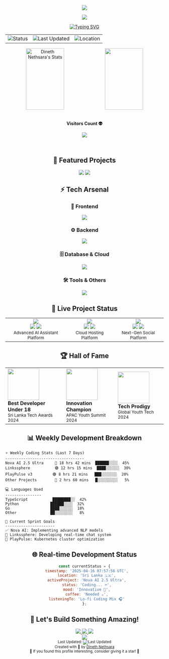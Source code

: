 <!-- Animated 3D Header with Glassmorphism -->
<div align="center">
  <img src="https://capsule-render.vercel.app/api?type=waving&color=gradient&customColorList=24,30&height=300&section=header&text=Dineth%20Nethsara&fontSize=90&fontAlignY=35&desc=Vision%20Beyond%20Code&descSize=20&descAlignY=60&animation=scaleIn">

  <!-- 3D Animated Badge -->
  <a href="#"><img src="https://img.shields.io/badge/🌟%20BEST%20UNDER%2018%20DEVELOPER%20🌟-2025-FF6B6B?style=plastic&labelColor=black&color=FF6B6B&fontSize=25"></a>

  <!-- Advanced Typing Effect -->
  <a href="https://git.io/typing-svg">
    <img src="https://readme-typing-svg.herokuapp.com?font=JetBrains+Mono&weight=600&size=30&duration=3000&pause=1000&color=00E7FF&center=true&vCenter=true&random=false&width=850&height=100&lines=🚀+Full+Stack+Developer+%7C+AI+Engineer+%7C+Cloud+Architect;🌟+Best+Developer+Under+18+in+Sri+Lanka;💫+Creating+Digital+Magic+with+Code;🔮+Transforming+Ideas+into+Reality" alt="Typing SVG"/>
  </a>
</div>

<!-- Real-time Status Dashboard -->
<div align="center">
  <table>
    <tr>
      <td>
        <img src="https://img.shields.io/badge/Status-Online-success?style=for-the-badge&logo=statuspage&logoColor=white&labelColor=black" alt="Status">
      </td>
      <td>
        <img src="https://img.shields.io/badge/Last%20Updated-2025--04--16%2007%3A57%3A58%20UTC-blue?style=for-the-badge&logo=clockify&logoColor=white&labelColor=black" alt="Last Updated">
      </td>
      <td>
        <img src="https://img.shields.io/badge/Location-Sri%20Lanka-red?style=for-the-badge&logo=google-maps&logoColor=white&labelColor=black" alt="Location">
      </td>
    </tr>
  </table>
</div>

<!-- Animated Stats Cards -->
<div align="center">
  <img width="49%" height="195px" src="https://github-readme-stats.vercel.app/api?username=hexlorddev&show_icons=true&count_private=true&hide_border=true&title_color=00b3ff&icon_color=00b4ff&text_color=c9d1d9&bg_color=0d1117" alt="Dineth Nethsara's Stats" /> 
  <img width="49%" height="195px" src="https://github-readme-stats.vercel.app/api/top-langs/?username=hexlorddev&layout=compact&hide_border=true&title_color=00b3ff&text_color=00b4ff&bg_color=0d1117" />
</div>

<!-- 3D Contribution Calendar -->
<div align="center">
  <br><p align="centre"><b>Visitors Count 👽 </b></p>  
  <p align="center"><img align="center" src="https://profile-counter.glitch.me/{dinethnethsara}/count.svg" /></p> 
  <br>
</div>

<!-- Animated Project Showcase -->
<h2 align="center">🌟 Featured Projects</h2>

<div align="center">
  <!-- Nova AI 2.5 Ultra -->
  <a href="#" style="text-decoration: none;">
    <img src="https://github-readme-stats.vercel.app/api/pin/?username=hexlorddev&repo=nova-ai&theme=radical&bg_color=0D1117&hide_border=true">
  </a>
  
  <!-- PlayPulse Hosting -->
  <a href="#" style="text-decoration: none;">
    <img src="https://github-readme-stats.vercel.app/api/pin/?username=hexlorddev&repo=playpulse&theme=radical&bg_color=0D1117&hide_border=true">
  </a>
</div>

<!-- Tech Stack with 3D Icons -->
<h2 align="center">⚡ Tech Arsenal</h2>

<div align="center">
  <!-- Frontend -->
  <h3>🎨 Frontend</h3>
  <img src="https://skillicons.dev/icons?i=react,vue,angular,nextjs,nuxtjs,typescript,javascript,html,css,sass,tailwind,bootstrap&theme=dark" />
  
  <!-- Backend -->
  <h3>⚙️ Backend</h3>
  <img src="https://skillicons.dev/icons?i=nodejs,python,java,go,rust,php,django,flask,express,fastapi,spring,laravel&theme=dark" />
  
  <!-- Database & Cloud -->
  <h3>🗄️ Database & Cloud</h3>
  <img src="https://skillicons.dev/icons?i=mongodb,mysql,postgres,redis,aws,gcp,azure,kubernetes,docker,terraform,nginx,cloudflare&theme=dark" />
  
  <!-- Tools & Others -->
  <h3>🛠️ Tools & Others</h3>
  <img src="https://skillicons.dev/icons?i=git,github,gitlab,bash,vim,vscode,postman,figma,ai,ps,blender,unity&theme=dark" />
</div>

<!-- Live Project Status -->
<h2 align="center">🚀 Live Project Status</h2>

<div align="center">
  <table>
    <tr>
      <td align="center">
        <img src="https://img.shields.io/badge/Nova%20AI-v2.5%20Ultra-FF6B6B?style=for-the-badge&logo=openai&logoColor=white">
        <br>
        <img src="https://img.shields.io/badge/Status-Live-success?style=flat-square">
        <img src="https://img.shields.io/badge/Users-10k+-blue?style=flat-square">
        <br>
        <sup>Advanced AI Assistant Platform</sup>
      </td>
      <td align="center">
        <img src="https://img.shields.io/badge/PlayPulse-v3.0%20Beta-4A90E2?style=for-the-badge&logo=cloudflare&logoColor=white">
        <br>
        <img src="https://img.shields.io/badge/Status-Beta-yellow?style=flat-square">
        <img src="https://img.shields.io/badge/Clients-1000+-blue?style=flat-square">
        <br>
        <sup>Cloud Hosting Platform</sup>
      </td>
      <td align="center">
        <img src="https://img.shields.io/badge/Linkssphere-v2.0-9B51E0?style=for-the-badge&logo=facebook&logoColor=white">
        <br>
        <img src="https://img.shields.io/badge/Status-Development-orange?style=flat-square">
        <img src="https://img.shields.io/badge/Progress-80%25-green?style=flat-square">
        <br>
        <sup>Next-Gen Social Platform</sup>
      </td>
    </tr>
  </table>
</div>

<!-- Animated Achievements -->
<h2 align="center">🏆 Hall of Fame</h2>

<div align="center">
  <table>
    <tr>
      <td>
        <img width="100" src="https://img.shields.io/badge/🥇-gold?style=for-the-badge">
        <br>
        <b>Best Developer Under 18</b>
        <br>
        <sub>Sri Lanka Tech Awards 2024</sub>
      </td>
      <td>
        <img width="100" src="https://img.shields.io/badge/🏆-purple?style=for-the-badge">
        <br>
        <b>Innovation Champion</b>
        <br>
        <sub>APAC Youth Summit 2024</sub>
      </td>
      <td>
        <img width="100" src="https://img.shields.io/badge/⭐-blue?style=for-the-badge">
        <br>
        <b>Tech Prodigy</b>
        <br>
        <sub>Global Youth Tech 2024</sub>
      </td>
    </tr>
  </table>
</div>

<!-- Weekly Activity Matrix -->
<h2 align="center">📊 Weekly Development Breakdown</h2>

```text
⭐ Weekly Coding Stats (Last 7 Days)
-----------------------------------
Nova AI 2.5 Ultra     🔵 18 hrs 42 mins  ██████░░░░  45%
Linkssphere           🟣 12 hrs 15 mins  ████░░░░░░  30%
PlayPulse v3         🟢 8 hrs 21 mins   ███░░░░░░░  20%
Other Projects        🔴 2 hrs 60 mins   █░░░░░░░░░   5%

💻 Languages Used
----------------
TypeScript           ████████░░  42%
Python              ██████░░░░  32%
Go                  ████░░░░░░  18%
Other               ██░░░░░░░░   8%

🎯 Current Sprint Goals
----------------------
✅ Nova AI: Implementing advanced NLP models
🚧 Linkssphere: Developing real-time chat system
📝 PlayPulse: Kubernetes cluster optimization
```

<!-- Real-time Status -->
<div align="center">
  <h2>🌐 Real-time Development Status</h2>
  
  ```javascript
  const currentStatus = {
    timestamp: '2025-04-16 07:57:58 UTC',
    location: 'Sri Lanka 🇱🇰',
    activeProject: 'Nova AI 2.5 Ultra',
    status: 'Coding... ⌨️',
    mood: 'Innovative 🚀',
    coffee: 'Needed ☕',
    listeningTo: 'Lo-fi Coding Mix 🎧'
  };
  ```
</div>

<!-- Connect Section -->
<h2 align="center">🤝 Let's Build Something Amazing!</h2>

<div align="center">
  <a href="https://discord.gg/your-discord-invite">
    <img src="https://img.shields.io/badge/Discord-Join%20Community-%235865F2?style=for-the-badge&logo=discord&logoColor=white">
  </a>
  <a href="mailto:dinethnethsara@gmail.com">
    <img src="https://img.shields.io/badge/Email-Let's%20Talk-%23D44638?style=for-the-badge&logo=gmail&logoColor=white">
  </a>
  <a href="https://playpulsehosting.com">
    <img src="https://img.shields.io/badge/Website-Visit%20Now-%23FF7139?style=for-the-badge&logo=Firefox-Browser&logoColor=white">
  </a>
</div>

<!-- Animated Footer -->
<div align="center">
  <img src="https://capsule-render.vercel.app/api?type=waving&color=gradient&customColorList=24&height=150&section=footer&text=Code%20Beyond%20Limits&fontSize=40&fontAlignY=80&animation=twinkling">
</div>

<!-- Dynamic Time Badge -->
<div align="center">
  <sub>Last Updated: <img src="https://img.shields.io/badge/2025--04--16%2007%3A57%3A58-UTC-blue?style=flat-square" alt="Last Updated"></sub>
  <br>
  <sup>Created with 💖 by <a href="https://github.com/dinethnethsara">Dineth Nethsara</a></sup>
  <br>
  <sub>🌟 If you found this profile interesting, consider giving it a star! 🌟</sub>
</div>
